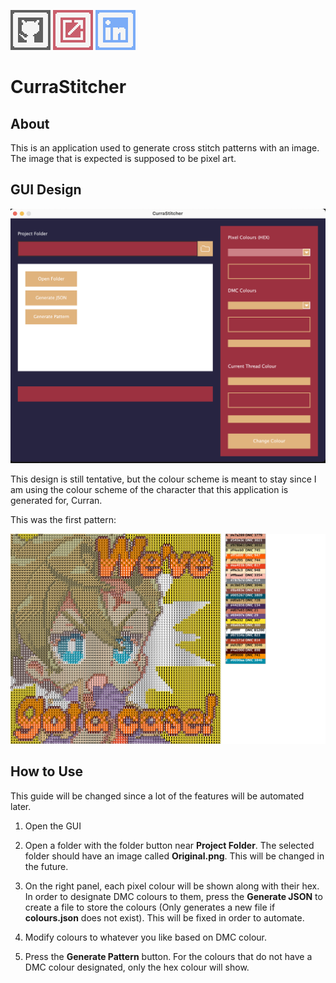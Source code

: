 [![](https://raw.githubusercontent.com/honkita/MD-Links/main/Pixel_GitHub.svg)](https://github.com/honkita) [![](https://raw.githubusercontent.com/honkita/MD-Links/main/Pixel_Link.svg)](https://elitelu.com) [![](https://raw.githubusercontent.com/honkita/MD-Links/main/Pixel_LinkedIn.svg)](https://www.linkedin.com/in/elitelu/)

# CurraStitcher

## About

This is an application used to generate cross stitch patterns with an image. The image that is expected is supposed to be pixel art.

## GUI Design

![GUI design](ReadMeImages/image0.png)

This design is still tentative, but the colour scheme is meant to stay since I am using the colour scheme of the character that this application is generated for, Curran.

This was the first pattern:

![Pattern design](ReadMeImages/image1.png)

## How to Use

This guide will be changed since a lot of the features will be automated later.

1. Open the GUI

2. Open a folder with the folder button near **Project Folder**. The selected folder should have an image called **Original.png**. This will be changed in the future.

3. On the right panel, each pixel colour will be shown along with their hex. In order to designate DMC colours to them, press the **Generate JSON** to create a file to store the colours (Only generates a new file if **colours.json** does not exist). This will be fixed in order to automate.

4. Modify colours to whatever you like based on DMC colour.

5. Press the **Generate Pattern** button. For the colours that do not have a DMC colour designated, only the hex colour will show.
